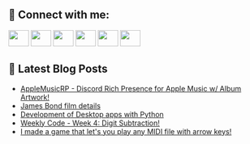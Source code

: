## 🔎 Connect with me:
[<img height="32" width="40" src="https://cdn.jsdelivr.net/npm/simple-icons@v5/icons/telegram.svg" />](https://t.me/bullbesh)
[<img height="32" width="40" src="https://cdn.jsdelivr.net/npm/simple-icons@v5/icons/vk.svg" />](https://vk.com/bullbesh)
[<img height="32" width="40" src="https://cdn.jsdelivr.net/npm/simple-icons@v5/icons/twitter.svg" />](https://twitter.com/bullbesh1)
[<img height="32" width="40" src="https://cdn.jsdelivr.net/npm/simple-icons@v5/icons/instagram.svg" />](https://www.instagram.com/bullbesh)
[<img height="32" width="40" src="https://cdn.jsdelivr.net/npm/simple-icons@v5/icons/reddit.svg" />](https://www.reddit.com/user/bullbesh)
[<img height="32" width="40" src="https://cdn.jsdelivr.net/npm/simple-icons@v5/icons/youtube.svg" />](https://www.youtube.com/channel/UCtfjRs6uzgq5mfm8S06WTcg)

## 📕 Latest Blog Posts
<!-- BLOG-POST-LIST:START -->
- [AppleMusicRP - Discord Rich Presence for Apple Music w/ Album Artwork!](https://www.reddit.com/r/Python/comments/ub2k6a/applemusicrp_discord_rich_presence_for_apple/)
- [James Bond film details](https://www.reddit.com/r/Python/comments/ub2fqt/james_bond_film_details/)
- [Development of Desktop apps with Python](https://www.reddit.com/r/Python/comments/ub2c8w/development_of_desktop_apps_with_python/)
- [Weekly Code - Week 4: Digit Subtraction!](https://www.reddit.com/r/Python/comments/ub1ppc/weekly_code_week_4_digit_subtraction/)
- [I made a game that let&#39;s you play any MIDI file with arrow keys!](https://www.reddit.com/r/Python/comments/ub1p3g/i_made_a_game_that_lets_you_play_any_midi_file/)
<!-- BLOG-POST-LIST:END -->
